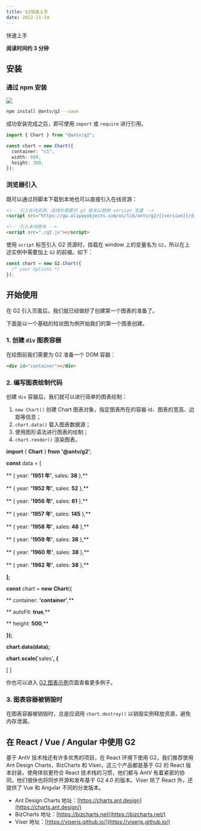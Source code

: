 ```yaml
---
title: G2快速上手
date: 2022-11-14
---
```


快速上手

**阅读时间约 3 分钟**

## 安装

### 通过 npm 安装

[![](https://img.shields.io/npm/v/@antv/g2.svg?style=flat-square#align=left&display=inline&height=20&originHeight=20&originWidth=80&search=&status=done&width=80#align=left&display=inline&height=20&originHeight=20&originWidth=88&status=done&style=none&width=88)](https://www.npmjs.com/package/@antv/g2)

```bash
npm install @antv/g2 --save
```

成功安装完成之后，即可使用 `import` 或 `require` 进行引用。

```typescript
import { Chart } from "@antv/g2";

const chart = new Chart({
  container: "c1",
  width: 600,
  height: 300,
});
```

### 浏览器引入

既可以通过将脚本下载到本地也可以直接引入在线资源：

```html
<!-- 引入在线资源，选择你需要的 g2 版本以替换 version 变量 -->
<script src="https://gw.alipayobjects.com/os/lib/antv/g2/{{version}}/dist/g2.min.js"></script>
```

```html
<!-- 引入本地脚本 -->
<script src="./g2.js"></script>
```

使用 `script` 标签引入 G2 资源时，挂载在 window 上的变量名为 `G2`，所以在上述实例中需要加上 `G2` 的前缀。如下：

```ts
const chart = new G2.Chart({
  /* your options */
});
```

## 开始使用

在 G2 引入页面后，我们就已经做好了创建第一个图表的准备了。

下面是以一个基础的柱状图为例开始我们的第一个图表创建。

### 1. 创建 `div` 图表容器

在绘图前我们需要为 G2 准备一个 DOM 容器：

```html
<div id="container"></div>
```

### 2. 编写图表绘制代码

创建 `div` 容器后，我们就可以进行简单的图表绘制：

1. `new Chart()` 创建 Chart 图表对象，指定图表所在的容器 id、图表的宽高、边距等信息；
2. `chart.data()` 载入图表数据源；
3. 使用图形语法进行图表的绘制；
4. `chart.render()` 渲染图表。

**import** { **Chart** } **from** **'@antv/g2'**;

**const** data = [

** { year: **'1951 年'**, sales: **38** },**

** { year: **'1952 年'**, sales: **52** },**

** { year: **'1956 年'**, sales: **61** },**

** { year: **'1957 年'**, sales: **145** },**

** { year: **'1958 年'**, sales: **48** },**

** { year: **'1959 年'**, sales: **38** },**

** { year: **'1960 年'**, sales: **38** },**

** { year: **'1962 年'**, sales: **38** },**

**];**

**const** chart = **new** **Chart**({

** container: **'container'**,**

** autoFit: **true**,**

** height: **500**,**

**});**

**chart.data(data);**

**chart.scale(**'sales'**, {**

[ ]

你也可以进入 [G2 图表示例](https://g2.antv.vision/zh/docs/manual/zh/examples/gallery)页面查看更多例子。

### 3. 图表容器被销毁时

在图表容器被销毁时，总是应调用 `chart.destroy()` 以销毁实例释放资源，避免内存泄漏。

## 在 React / Vue / Angular 中使用 G2

基于 AntV 技术栈还有许多优秀的项目，在 React 环境下使用 G2，我们推荐使用 Ant Design Charts，BizCharts 和 Viser。这三个产品都是基于 G2 的 React 版本封装，使用体验更符合 React 技术栈的习惯，他们都与 AntV 有着紧密的协同，他们很快也将同步开源和发布基于 G2 4.0 的版本。Viser 除了 React 外，还提供了 Vue 和 Angular 不同的分发版本。

- Ant Design Charts 地址：[https://charts.ant.design](https://charts.ant.design/)
- BizCharts 地址：[https://bizcharts.net](https://bizcharts.net/)
- Viser 地址：[https://viserjs.github.io/](https://viserjs.github.io/)
